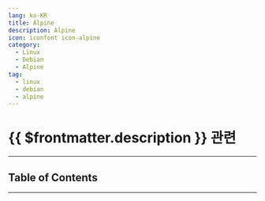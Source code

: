 ```yaml
---
lang: ko-KR
title: Alpine
description: Alpine
icon: iconfont icon-alpine
category:
  - Linux
  - Debian
  - Alpine
tag:
  - linux
  - debian
  - alpine
---
```


# {{ $frontmatter.description }} 관련

<ShieldsGroup logos="debian,alpine"/>

---

## Table of Contents

<ToCLocal basePath="/devops/linux-debian/alpine/" />

---

<TagLinks />